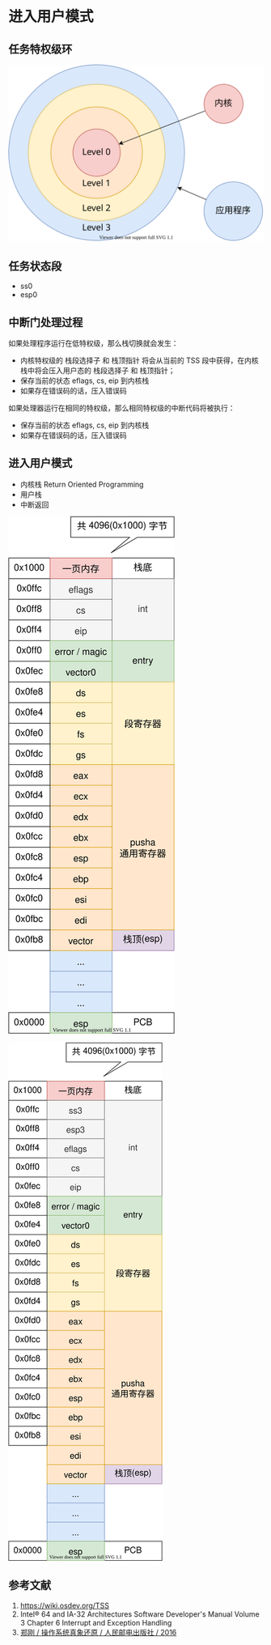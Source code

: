 # 进入用户模式

## 任务特权级环

![](./images/Privilege_Level.drawio.svg)

## 任务状态段

- ss0
- esp0

## 中断门处理过程

如果处理程序运行在低特权级，那么栈切换就会发生：

- 内核特权级的 栈段选择子 和 栈顶指针 将会从当前的 TSS 段中获得，在内核栈中将会压入用户态的 栈段选择子 和 栈顶指针；
- 保存当前的状态 eflags, cs, eip 到内核栈
- 如果存在错误码的话，压入错误码

如果处理器运行在相同的特权级，那么相同特权级的中断代码将被执行：

- 保存当前的状态 eflags, cs, eip 到内核栈
- 如果存在错误码的话，压入错误码

## 进入用户模式

- 内核栈 Return Oriented Programming 
- 用户栈
- 中断返回

![](../04%20%E4%B8%AD%E6%96%AD%E5%92%8C%E6%97%B6%E9%92%9F/images/interrupt_context.drawio.svg)

![](./images/interrupt_context.drawio.svg)

## 参考文献

1. <https://wiki.osdev.org/TSS>
2. Intel® 64 and IA-32 Architectures Software Developer's Manual Volume 3 Chapter 6 Interrupt and Exception Handling
3. [郑刚 / 操作系统真象还原 / 人民邮电出版社 / 2016](https://book.douban.com/subject/26745156/)
